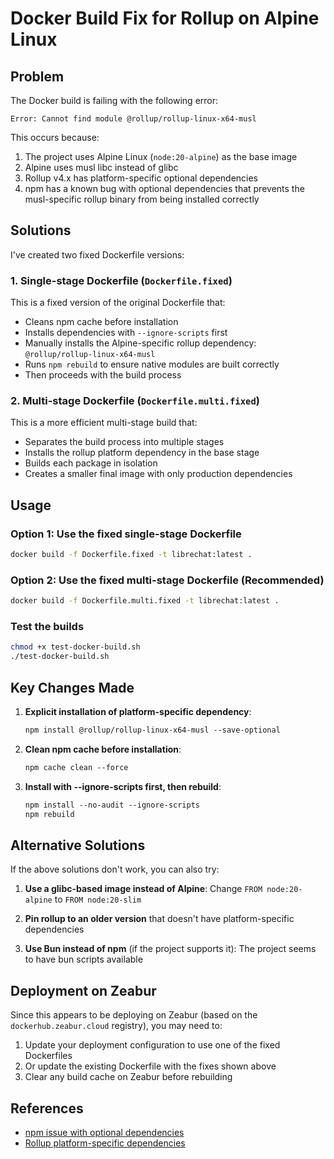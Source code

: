 # Docker Build Fix for Rollup on Alpine Linux

## Problem

The Docker build is failing with the following error:
```
Error: Cannot find module @rollup/rollup-linux-x64-musl
```

This occurs because:
1. The project uses Alpine Linux (`node:20-alpine`) as the base image
2. Alpine uses musl libc instead of glibc
3. Rollup v4.x has platform-specific optional dependencies
4. npm has a known bug with optional dependencies that prevents the musl-specific rollup binary from being installed correctly

## Solutions

I've created two fixed Dockerfile versions:

### 1. Single-stage Dockerfile (`Dockerfile.fixed`)

This is a fixed version of the original Dockerfile that:
- Cleans npm cache before installation
- Installs dependencies with `--ignore-scripts` first
- Manually installs the Alpine-specific rollup dependency: `@rollup/rollup-linux-x64-musl`
- Runs `npm rebuild` to ensure native modules are built correctly
- Then proceeds with the build process

### 2. Multi-stage Dockerfile (`Dockerfile.multi.fixed`)

This is a more efficient multi-stage build that:
- Separates the build process into multiple stages
- Installs the rollup platform dependency in the base stage
- Builds each package in isolation
- Creates a smaller final image with only production dependencies

## Usage

### Option 1: Use the fixed single-stage Dockerfile
```bash
docker build -f Dockerfile.fixed -t librechat:latest .
```

### Option 2: Use the fixed multi-stage Dockerfile (Recommended)
```bash
docker build -f Dockerfile.multi.fixed -t librechat:latest .
```

### Test the builds
```bash
chmod +x test-docker-build.sh
./test-docker-build.sh
```

## Key Changes Made

1. **Explicit installation of platform-specific dependency**:
   ```dockerfile
   npm install @rollup/rollup-linux-x64-musl --save-optional
   ```

2. **Clean npm cache before installation**:
   ```dockerfile
   npm cache clean --force
   ```

3. **Install with --ignore-scripts first, then rebuild**:
   ```dockerfile
   npm install --no-audit --ignore-scripts
   npm rebuild
   ```

## Alternative Solutions

If the above solutions don't work, you can also try:

1. **Use a glibc-based image instead of Alpine**:
   Change `FROM node:20-alpine` to `FROM node:20-slim`
   
2. **Pin rollup to an older version** that doesn't have platform-specific dependencies

3. **Use Bun instead of npm** (if the project supports it):
   The project seems to have bun scripts available

## Deployment on Zeabur

Since this appears to be deploying on Zeabur (based on the `dockerhub.zeabur.cloud` registry), you may need to:

1. Update your deployment configuration to use one of the fixed Dockerfiles
2. Or update the existing Dockerfile with the fixes shown above
3. Clear any build cache on Zeabur before rebuilding

## References

- [npm issue with optional dependencies](https://github.com/npm/cli/issues/4828)
- [Rollup platform-specific dependencies](https://github.com/rollup/rollup/issues/4273) 